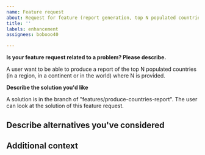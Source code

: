 ```yaml
---
name: Feature request
about: Request for feature (report generation, top N populated countries)
title: ''
labels: enhancement
assignees: bobooo40

---
```


**Is your feature request related to a problem? Please describe.**

A user want to be able to produce a report of the top N populated countries (in a region, in a continent or in the world) where N is provided.

**Describe the solution you'd like**

A solution is in the branch of "features/produce-countries-report". The user can look at the solution of this feature request.


**Describe alternatives you've considered**
---


**Additional context**
----
